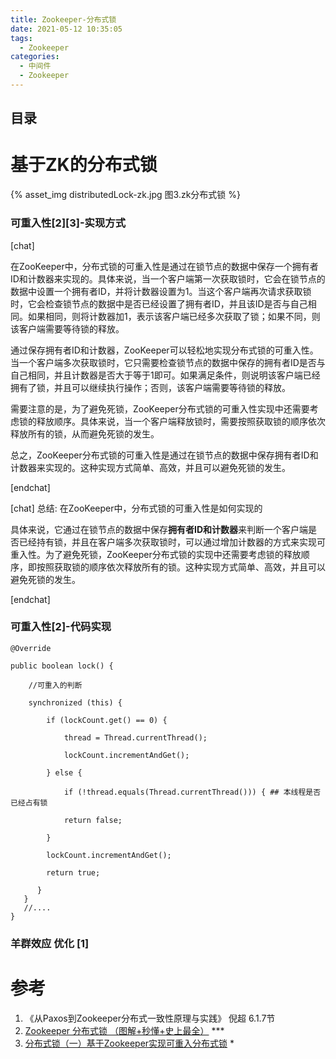 ```yaml
---
title: Zookeeper-分布式锁
date: 2021-05-12 10:35:05
tags:
  - Zookeeper
categories:
  - 中间件
  - Zookeeper 
---
```


<p></p>
<!-- more -->

## 目录
<!-- toc -->

#  基于ZK的分布式锁   
{% asset_img distributedLock-zk.jpg 图3.zk分布式锁 %}

###  可重入性[2][3]-实现方式
[chat]

在ZooKeeper中，分布式锁的可重入性是通过在锁节点的数据中保存一个拥有者ID和计数器来实现的。具体来说，当一个客户端第一次获取锁时，它会在锁节点的数据中设置一个拥有者ID，并将计数器设置为1。当这个客户端再次请求获取锁时，它会检查锁节点的数据中是否已经设置了拥有者ID，并且该ID是否与自己相同。如果相同，则将计数器加1，表示该客户端已经多次获取了锁；如果不同，则该客户端需要等待锁的释放。

通过保存拥有者ID和计数器，ZooKeeper可以轻松地实现分布式锁的可重入性。当一个客户端多次获取锁时，它只需要检查锁节点的数据中保存的拥有者ID是否与自己相同，并且计数器是否大于等于1即可。如果满足条件，则说明该客户端已经拥有了锁，并且可以继续执行操作；否则，该客户端需要等待锁的释放。

需要注意的是，为了避免死锁，ZooKeeper分布式锁的可重入性实现中还需要考虑锁的释放顺序。具体来说，当一个客户端释放锁时，需要按照获取锁的顺序依次释放所有的锁，从而避免死锁的发生。

总之，ZooKeeper分布式锁的可重入性是通过在锁节点的数据中保存拥有者ID和计数器来实现的。这种实现方式简单、高效，并且可以避免死锁的发生。

[endchat]

[chat]  总结: 在ZooKeeper中，分布式锁的可重入性是如何实现的   

具体来说，它通过在锁节点的数据中保存**拥有者ID和计数器**来判断一个客户端是否已经持有锁，并且在客户端多次获取锁时，可以通过增加计数器的方式来实现可重入性。为了避免死锁，ZooKeeper分布式锁的实现中还需要考虑锁的释放顺序，即按照获取锁的顺序依次释放所有的锁。这种实现方式简单、高效，并且可以避免死锁的发生。

[endchat]

### 可重入性[2]-代码实现
```
@Override

public boolean lock() {

    //可重入的判断

    synchronized (this) {

        if (lockCount.get() == 0) {

            thread = Thread.currentThread();

            lockCount.incrementAndGet();

        } else {

            if (!thread.equals(Thread.currentThread())) { ## 本线程是否已经占有锁

            return false;

        }

        lockCount.incrementAndGet();

        return true;

      }
   }
   //....
}
```

### 羊群效应 优化 [1]

# 参考
1. 《从Paxos到Zookeeper分布式一致性原理与实践》 倪超 6.1.7节
2. [Zookeeper 分布式锁 （图解+秒懂+史上最全）](https://www.cnblogs.com/crazymakercircle/p/14504520.html) *** 
3. [分布式锁（一）基于Zookeeper实现可重入分布式锁](https://blog.csdn.net/u013278314/article/details/82715716)  *

